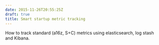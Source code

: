 ```yaml
---
date: 2015-11-26T20:55:25Z
draft: true
title: Smart startup metric tracking
---
```


How to track standard (a16z, S+C) metrics using elasticsearch, log
stash and Kibana.
